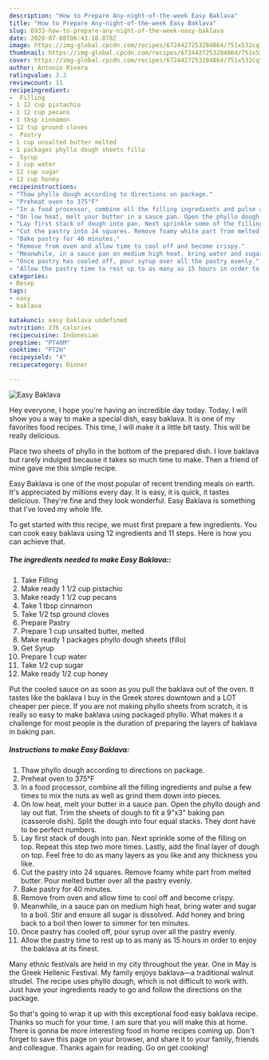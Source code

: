 ```yaml
---
description: "How to Prepare Any-night-of-the-week Easy Baklava"
title: "How to Prepare Any-night-of-the-week Easy Baklava"
slug: 6933-how-to-prepare-any-night-of-the-week-easy-baklava
date: 2020-07-08T06:43:10.878Z
image: https://img-global.cpcdn.com/recipes/6724427253284864/751x532cq70/easy-baklava-recipe-main-photo.jpg
thumbnail: https://img-global.cpcdn.com/recipes/6724427253284864/751x532cq70/easy-baklava-recipe-main-photo.jpg
cover: https://img-global.cpcdn.com/recipes/6724427253284864/751x532cq70/easy-baklava-recipe-main-photo.jpg
author: Antonio Rivera
ratingvalue: 3.3
reviewcount: 11
recipeingredient:
-  Filling
- 1 12 cup pistachio
- 1 12 cup pecans
- 1 tbsp cinnamon
- 12 tsp ground cloves
-  Pastry
- 1 cup unsalted butter melted
- 1 packages phyllo dough sheets fillo
-  Syrup
- 1 cup water
- 12 cup sugar
- 12 cup honey
recipeinstructions:
- "Thaw phyllo dough according to directions on package."
- "Preheat oven to 375°F"
- "In a food processor, combine all the filling ingredients and pulse a few times to mix the nuts as well as grind them down into pieces."
- "On low heat, melt your butter in a sauce pan. Open the phyllo dough and lay out flat. Trim the sheets of dough to fit a 9&#34;x3&#34; baking pan (casserole dish). Split the dough into four equal stacks. They dont have to be perfect numbers."
- "Lay first stack of dough into pan. Next sprinkle some of the filling on top. Repeat this step two more times. Lastly, add the final layer of dough on top. Feel free to do as many layers as you like and any thickness you like."
- "Cut the pastry into 24 squares. Remove foamy white part from melted butter. Pour melted butter over all the pastry evenly."
- "Bake pastry for 40 minutes."
- "Remove from oven and allow time to cool off and become crispy."
- "Meanwhile, in a sauce pan on medium high heat, bring water and sugar to a boil. Stir and ensure all sugar is dissolved. Add honey and bring back to a boil then lower to simmer for ten minutes."
- "Once pastry has cooled off, pour syrup over all the pastry evenly."
- "Allow the pastry time to rest up to as many as 15 hours in order to enjoy the baklava at its finest."
categories:
- Resep
tags:
- easy
- baklava

katakunci: easy baklava undefined
nutrition: 276 calories
recipecuisine: Indonesian
preptime: "PT40M"
cooktime: "PT2H"
recipeyield: "4"
recipecategory: Dinner

---
```



![Easy Baklava](https://img-global.cpcdn.com/recipes/6724427253284864/751x532cq70/easy-baklava-recipe-main-photo.jpg)

Hey everyone, I hope you're having an incredible day today. Today, I will show you a way to make a special dish, easy baklava. It is one of my favorites food recipes. This time, I will make it a little bit tasty. This will be really delicious.

Place two sheets of phyllo in the bottom of the prepared dish. I love baklava but rarely indulged because it takes so much time to make. Then a friend of mine gave me this simple recipe.

Easy Baklava is one of the most popular of recent trending meals on earth. It's appreciated by millions every day. It is easy, it is quick, it tastes delicious. They're fine and they look wonderful. Easy Baklava is something that I've loved my whole life.


To get started with this recipe, we must first prepare a few ingredients. You can cook easy baklava using 12 ingredients and 11 steps. Here is how you can achieve that.

##### The ingredients needed to make Easy Baklava::

1. Take  Filling
1. Make ready 1 1/2 cup pistachio
1. Make ready 1 1/2 cup pecans
1. Take 1 tbsp cinnamon
1. Take 1/2 tsp ground cloves
1. Prepare  Pastry
1. Prepare 1 cup unsalted butter, melted
1. Make ready 1 packages phyllo dough sheets (fillo)
1. Get  Syrup
1. Prepare 1 cup water
1. Take 1/2 cup sugar
1. Make ready 1/2 cup honey


Put the cooled sauce on as soon as you pull the baklava out of the oven. It tastes like the baklava I buy in the Greek stores downtown and a LOT cheaper per piece. If you are not making phyllo sheets from scratch, it is really so easy to make baklava using packaged phyllo. What makes it a challenge for most people is the duration of preparing the layers of baklava in baking pan. 

##### Instructions to make Easy Baklava:

1. Thaw phyllo dough according to directions on package.
1. Preheat oven to 375°F
1. In a food processor, combine all the filling ingredients and pulse a few times to mix the nuts as well as grind them down into pieces.
1. On low heat, melt your butter in a sauce pan. Open the phyllo dough and lay out flat. Trim the sheets of dough to fit a 9&#34;x3&#34; baking pan (casserole dish). Split the dough into four equal stacks. They dont have to be perfect numbers.
1. Lay first stack of dough into pan. Next sprinkle some of the filling on top. Repeat this step two more times. Lastly, add the final layer of dough on top. Feel free to do as many layers as you like and any thickness you like.
1. Cut the pastry into 24 squares. Remove foamy white part from melted butter. Pour melted butter over all the pastry evenly.
1. Bake pastry for 40 minutes.
1. Remove from oven and allow time to cool off and become crispy.
1. Meanwhile, in a sauce pan on medium high heat, bring water and sugar to a boil. Stir and ensure all sugar is dissolved. Add honey and bring back to a boil then lower to simmer for ten minutes.
1. Once pastry has cooled off, pour syrup over all the pastry evenly.
1. Allow the pastry time to rest up to as many as 15 hours in order to enjoy the baklava at its finest.


Many ethnic festivals are held in my city throughout the year. One in May is the Greek Hellenic Festival. My family enjoys baklava—a traditional walnut strudel. The recipe uses phyllo dough, which is not difficult to work with. Just have your ingredients ready to go and follow the directions on the package. 

So that's going to wrap it up with this exceptional food easy baklava recipe. Thanks so much for your time. I am sure that you will make this at home. There is gonna be more interesting food in home recipes coming up. Don't forget to save this page on your browser, and share it to your family, friends and colleague. Thanks again for reading. Go on get cooking!
